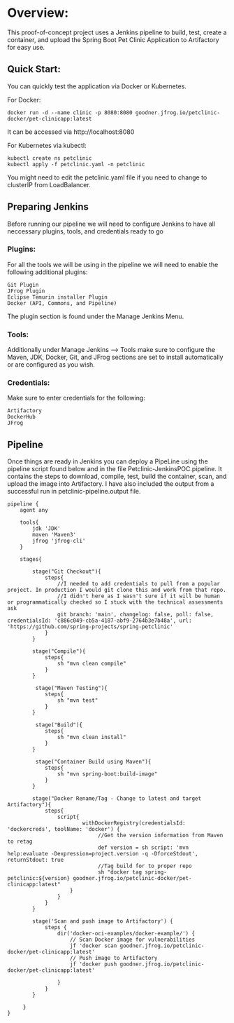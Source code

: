 # Overview:

This proof-of-concept project uses a Jenkins pipeline to build, test, create a container, and upload the Spring Boot Pet Clinic Application to Artifactory for easy use.

## Quick Start:

You can quickly test the application via Docker or Kubernetes.

For Docker:
```
docker run -d --name clinic -p 8080:8080 goodner.jfrog.io/petclinic-docker/pet-clinicapp:latest
```
It can be accessed via http://localhost:8080

For Kubernetes via kubectl:

```
kubectl create ns petclinic
kubectl apply -f petclinic.yaml -n petclinic
```
You might need to edit the petclinic.yaml file if you need to change to clusterIP from LoadBalancer.

## Preparing Jenkins

Before running our pipeline we will need to configure Jenkins to have all neccessary plugins, tools, and credentials ready to go

### Plugins:
For all the tools we will be using in the pipeline we will need to enable the following additional plugins:
```
Git Plugin
JFrog Plugin
Eclipse Temurin installer Plugin
Docker (API, Commons, and Pipeline)
```
The plugin section is found under the Manage Jenkins Menu.

### Tools:
Additionally under Manage Jenkins --> Tools make sure to configure the Maven, JDK, Docker, Git, and JFrog sections are set to install automatically or are configured as you wish.

### Credentials:
Make sure to enter credentials for the following:
```
Artifactory
DockerHub
JFrog
```
## Pipeline

Once things are ready in Jenkins you can deploy a PipeLine using the pipeline script found below and in the file Petclinic-JenkinsPOC.pipeline. It contains the steps to download, compile, test, build the container, scan, and upload the image into Artifactory. I have also included the output from a successful run in petclinic-pipeline.output file.

```
pipeline {
    agent any 
    
    tools{
        jdk 'JDK'
        maven 'Maven3'
        jfrog 'jfrog-cli'
    }
    
    stages{
        
        stage("Git Checkout"){
            steps{
                //I needed to add credentials to pull from a popular project. In production I would git clone this and work from that repo. 
                //I didn't here as I wasn't sure if it will be human or programmatically checked so I stuck with the technical assessments ask
                git branch: 'main', changelog: false, poll: false, credentialsId: 'c886c049-cb5a-4187-abf9-2764b3e7b48a', url: 'https://github.com/spring-projects/spring-petclinic'
            }
        }
        
        stage("Compile"){
            steps{
                sh "mvn clean compile"
            }
        }
        
         stage("Maven Testing"){
            steps{
                sh "mvn test"
            }
        }
        
         stage("Build"){
            steps{
                sh "mvn clean install"
            }
        }
        
         stage("Container Build using Maven"){
            steps{
                sh "mvn spring-boot:build-image"
            }
        }
        
        stage("Docker Rename/Tag - Change to latest and target Artifactory"){
            steps{
                script{
                        withDockerRegistry(credentialsId: 'dockercreds', toolName: 'docker') {
                             //Get the version information from Maven to retag
                             def version = sh script: 'mvn help:evaluate -Dexpression=project.version -q -DforceStdout', returnStdout: true
                             //Tag build for to proper repo
                             sh "docker tag spring-petclinic:${version} goodner.jfrog.io/petclinic-docker/pet-clinicapp:latest"
                    }
                }
            }
        }
        
        stage('Scan and push image to Artifactory') {
			steps {
				dir('docker-oci-examples/docker-example/') {
					// Scan Docker image for vulnerabilities
					jf 'docker scan goodner.jfrog.io/petclinic-docker/pet-clinicapp:latest'
					// Push image to Artifactory
					jf 'docker push goodner.jfrog.io/petclinic-docker/pet-clinicapp:latest'
					
				}
			}
		}
        
     }
}
```
